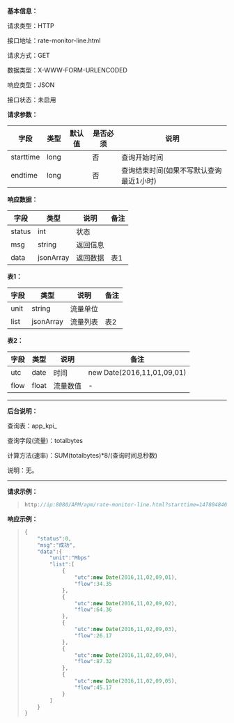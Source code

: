 **基本信息：**

请求类型：HTTP

接口地址：rate-monitor-line.html

请求方式：GET

数据类型：X-WWW-FORM-URLENCODED

响应类型：JSON

接口状态：未启用

**请求参数：**

| **字段** | **类型** | **默认值** | **是否必须** | **说明** |
| --- | --- | --- | --- | --- |
| starttime | long |  | 否 | 查询开始时间 |
| endtime | long |  | 否 | 查询结束时间\(如果不写默认查询最近1小时\) |

**响应数据：**

| **字段** | **类型** | **说明** | **备注** |
| --- | --- | --- | --- |
| status | int | 状态 |  |
| msg | string | 返回信息 |  |
| data | jsonArray | 返回数据 | 表1 |

**表1：**

| **字段** | **类型** | **说明** | **备注** |
| --- | --- | --- | --- |
| unit | string | 流量单位 |  |
| list | jsonArray | 流量列表 | 表2 |

**表2：**

| **字段** | **类型** | **说明** | **备注** |
| --- | --- | --- | --- |
| utc | date | 时间 | new Date\(2016,11,01,09,01\) |
| flow | float | 流量数值 | - |

---

**后台说明：**

查询表：app\_kpi\_

查询字段\(流量\)：totalbytes

计算方法\(速率\)：SUM\(totalbytes\)\*8\/\(查询时间总秒数\)

说明：无。

---

**请求示例：**

> ```js
> http://ip:8080/APM/apm/rate-monitor-line.html?starttime=1478048400&endtime=1478052000
> ```

**响应示例：**

> ```js
> {
>     "status":0,
>     "msg":"成功",
>     "data":{
>         "unit":"Mbps"
>         "list":[
>             {
>                 "utc":new Date(2016,11,02,09,01),
>                 "flow":34.35
>             },
>             {
>                 "utc":new Date(2016,11,02,09,02),
>                 "flow":64.36
>             },
>             {
>                 "utc":new Date(2016,11,02,09,03),
>                 "flow":26.17
>             },
>             {
>                 "utc":new Date(2016,11,02,09,04),
>                 "flow":87.32
>             },
>             {
>                 "utc":new Date(2016,11,02,09,05),
>                 "flow":45.17
>             }
>         ]
>     }
> }
> ```

